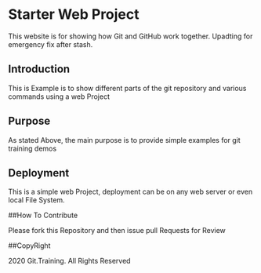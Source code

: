 # Starter Web Project

This website is for showing how Git and GitHub work together. Upadting for emergency fix after stash.
## Introduction 

This is Example is to show different parts of the git repository and various commands using  a web Project

## Purpose

As stated Above, the main purpose is to provide simple examples for git training demos
## Deployment

This is a simple web Project, deployment can be on any web server or even local File System.

##How To Contribute

Please fork this Repository and then issue pull Requests for Review

##CopyRight

2020 Git.Training. All Rights Reserved
